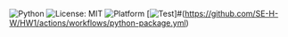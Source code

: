 ![Python](https://img.shields.io/badge/language-python-blue)
![License: MIT](https://img.shields.io/badge/License-MIT-yellow.svg)
![Platform](https://img.shields.io/badge/platform-linux-orange)
[![Test](https://github.com/SE-H-W/HW1/actions/workflows/python-package.yml/badge.svg)]#(https://github.com/SE-H-W/HW1/actions/workflows/python-package.yml)
